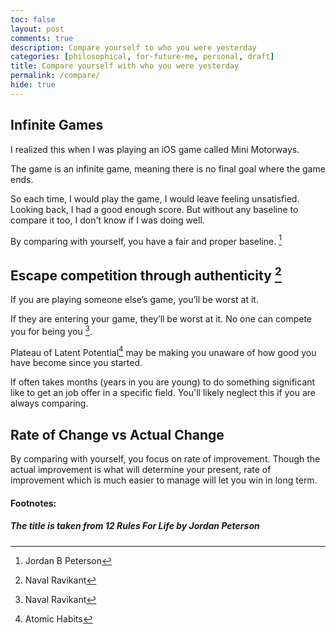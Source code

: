```yaml
---
toc: false
layout: post
comments: true
description: Compare yourself to who you were yesterday
categories: [philosophical, for-future-me, personal, draft]
title: Compare yourself with who you were yesterday
permalink: /compare/
hide: true
---
```


## Infinite Games

I realized this when I was playing an iOS game called Mini Motorways.

The game is an infinite game, meaning there is no final goal where the game ends.

So each time, I would play the game, I would leave feeling unsatisfied. Looking back, I had a good enough score. But without any baseline to compare it too, I don't know if I was doing well.

By comparing with yourself, you have a fair and proper baseline. [^3]

## Escape competition through authenticity [^2]

If you are playing someone else’s game, you’ll be worst at it. 

If they are entering your game, they’ll be worst at it. No one can compete you for being you [^2].

Plateau of Latent Potential[^1] may be making you unaware of how good you have become since you started.

If often takes months (years in you are young) to do something significant like to get an job offer in a specific field. You'll likely neglect this if you are always comparing.

## Rate of Change vs Actual Change

By comparing with yourself, you focus on rate of improvement. Though the actual improvement is what will determine your present, rate of improvement which is much easier to manage will let you win in long term.

#### Footnotes:
##### The title is taken from 12 Rules For Life by Jordan Peterson

[^1]: Atomic Habits
[^2]: Naval Ravikant
[^3]: Jordan B Peterson